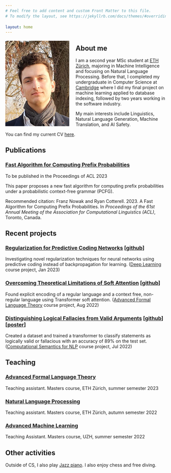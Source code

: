 ```yaml
---
# Feel free to add content and custom Front Matter to this file.
# To modify the layout, see https://jekyllrb.com/docs/themes/#overriding-theme-defaults

layout: home
---
```


<img style="float: left; padding-right:20px; padding-top:5px"  width="201" height="268" src="assets/images/portrait.jpg">

## About me
I am a second year MSc student at [<ins>ETH Zürich</ins>](https://ethz.ch/), majoring in Machine Intelligence and focusing on Natural Language Processing. Before that, I completed my undergraduate in Computer Science at [<ins>Cambridge</ins>](https://www.cam.ac.uk/) where I did my final project on machine learning applied to database indexing, followed by two years working in the software industry.

My main interests include Linguistics, Natural Language Generation, Machine Translation, and AI Safety.

You can find my current CV [<ins>here</ins>](assets/documents/CV_2022.pdf).


## Publications

### [<ins>Fast Algorithm for Computing Prefix Probabilities</ins>](https://arxiv.org/abs/2306.02303)

To be published in the Proceedings of ACL 2023

This paper proposes a new fast algorithm for computing prefix probabilities under a probabilistic context-free grammar (PCFG).

Recommended citation: Franz Nowak and Ryan Cotterell. 2023. A Fast Algorithm for Computing Prefix Probabilities. In *Proceedings of the 61st Annual Meeting of the Association for Computational Linguistics (ACL)*, Toronto, Canada.

## Recent projects

### [<ins>Regularization for Predictive Coding Networks</ins>](assets/documents/Predictive_Coding.pdf) [[github](https://github.com/andreakiro/regularization-pc)]

Investigating novel regularization techniques for neural networks using predictive coding instead of backpropagation for learning. ([<ins>Deep Learning</ins>](http://da.inf.ethz.ch/teaching/2022/DeepLearning/) course project, Jan 2023)

### [<ins>Overcoming Theoretical Limitations of Soft Attention</ins>](assets/documents/Palindrome_Transformer.pdf) [[github](https://github.com/giacomocamposampiero/palindrome-transformer)]

Found explicit encoding of a regular language and a context free, non-regular language using Transformer soft attention. ([<ins>Advanced Formal Language Theory</ins>](https://rycolab.io/classes/aflt-s22/) course project, Aug 2022)

### [<ins>Distinguishing Logical Fallacies from Valid Arguments</ins>](assets/documents/Fallacy_Detection.pdf) [[github](https://github.com/franznowak/kialoparser)][[poster](assets/documents/CSNLP_Poster.pdf)]

Created a dataset and trained a transformer to classify statements as logically valid or fallacious with an accuracy of 89% on the test set. ([<ins>Computational Semantics for NLP</ins>](http://www.mrinmaya.io/teaching_csnlp22) course project, Jul 2022)


## Teaching

### [<ins>Advanced Formal Language Theory</ins>](https://rycolab.io/classes/aflt-s23/)

Teaching assistant. Masters course, ETH Zürich, summer semester 2023

### [<ins>Natural Language Processing</ins>](https://rycolab.io/classes/intro-nlp-f22/)

Teaching assistant. Masters course, ETH Zürich, autumn semester 2022

### [<ins>Advanced Machine Learning</ins>](https://studentservices.uzh.ch/uzh/anonym/vvz/?sap-language=EN&sap-ui-language=EN#/details/2021/004/E/51111470)

Teaching Assistant. Masters course, UZH, summer semester 2022


## Other activities

Outside of CS, I also play [<ins>Jazz piano</ins>](https://www.instagram.com/franznowakjazz). I also enjoy chess and free diving.